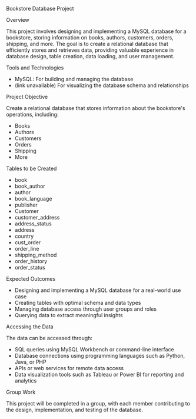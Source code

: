 Bookstore Database Project

Overview

This project involves designing and implementing a MySQL database for a bookstore, storing information on books, authors, customers, orders, shipping, and more. The goal is to create a relational database that efficiently stores and retrieves data, providing valuable experience in database design, table creation, data loading, and user management.

Tools and Technologies

- MySQL: For building and managing the database
- (link unavailable) For visualizing the database schema and relationships

Project Objective

Create a relational database that stores information about the bookstore's operations, including:

- Books
- Authors
- Customers
- Orders
- Shipping
- More

Tables to be Created

- book
- book_author
- author
- book_language
- publisher
- Customer
- customer_address
- address_status
- address
- country
- cust_order
- order_line
- shipping_method
- order_history
- order_status

Expected Outcomes

- Designing and implementing a MySQL database for a real-world use case
- Creating tables with optimal schema and data types
- Managing database access through user groups and roles
- Querying data to extract meaningful insights

Accessing the Data

The data can be accessed through:

- SQL queries using MySQL Workbench or command-line interface
- Database connections using programming languages such as Python, Java, or PHP
- APIs or web services for remote data access
- Data visualization tools such as Tableau or Power BI for reporting and analytics

Group Work

This project will be completed in a group, with each member contributing to the design, implementation, and testing of the database.
